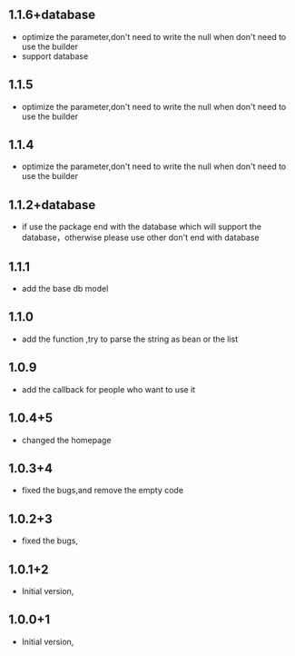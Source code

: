 ## 1.1.6+database
- optimize the parameter,don't need to write the null when don't need to use the builder
- support database

## 1.1.5
- optimize the parameter,don't need to write the null when don't need to use the builder

## 1.1.4
- optimize the parameter,don't need to write the null when don't need to use the builder

## 1.1.2+database
- if use the package end with the database which will support the database，otherwise please use other don't
  end with database


## 1.1.1
- add the base db model

## 1.1.0
- add the function ,try to parse the string as bean or the list

## 1.0.9
- add the callback for people who want to use it

## 1.0.4+5

- changed the homepage

## 1.0.3+4

- fixed the bugs,and remove the empty code


## 1.0.2+3

- fixed the bugs,


## 1.0.1+2

- Initial version,

## 1.0.0+1

- Initial version,